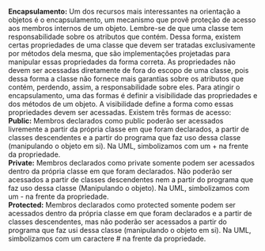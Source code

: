<strong>Encapsulamento:</strong> Um dos recursos mais interessantes na orientação a objetos é o encapsulamento,
um mecanismo que provê proteção de acesso aos membros internos de um objeto. Lembre-se de que uma classe tem
responsabilidade sobre os atributos que contém. Dessa forma, existem certas propriedades de uma classe que devem
ser tratadas exclusivamente por métodos dela mesma, que são implementações projetadas para manipular essas
propriedades da forma correta.  As propriedades não devem ser acessadas diretamente de fora do escopo de uma classe,
pois dessa forma a classe não fornece mais garantias sobre os atributos que contém, perdendo, assim, a 
responsabilidade sobre eles. Para atingir o encapsulamento, uma das formas é definir a visibilidade das propriedades
e dos métodos de um objeto. A visibilidade define a forma como essas propriedades devem ser acessadas.
Existem três formas de acesso:
<br/>
<strong>Public:</strong> Membros declarados como public poderão ser acessados livremente a partir da própria
classe em que foram declarados, a partir de classes descendentes e a partir do programa que faz uso dessa classe
(manipulando o objeto em si). Na UML, simbolizamos com um + na frente da propriedade.
<br/>
<strong>Private:</strong> Membros declarados como private somente podem ser acessados dentro da própria
classe em que foram declarados. Não poderão ser acessados a partir de classes descendentes nem a partir do 
programa que faz uso dessa classe (Manipulando o objeto). Na UML, simbolizamos com um - na frente da propriedade.
<br/>
<strong>Protected:</strong> Membros declarados como protected somente podem ser acessados dentro da própria
classe em que foram declarados e a partir de classes descendentes, mas não poderão ser acessados a partir
do programa que faz usi dessa classe (manipulando o objeto em si). Na UML, simbolizamos com um caractere #
na frente da propriedade.